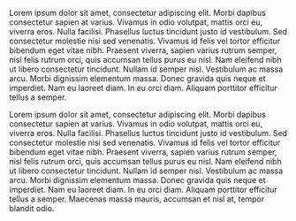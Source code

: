 Lorem ipsum dolor sit amet, consectetur adipiscing elit. Morbi dapibus
consectetur sapien at varius. Vivamus in odio volutpat, mattis orci eu, viverra
eros. Nulla facilisi. Phasellus luctus tincidunt justo id vestibulum. Sed
consectetur molestie nisi sed venenatis. Vivamus id felis vel tortor efficitur
bibendum eget vitae nibh. Praesent viverra, sapien varius rutrum semper, nisl
felis rutrum orci, quis accumsan tellus purus eu nisl. Nam eleifend nibh ut
libero consectetur tincidunt. Nullam id semper nisl. Vestibulum ac massa arcu.
Morbi dignissim elementum massa. Donec gravida quis neque et imperdiet. Nam eu
laoreet diam. In eu orci diam. Aliquam porttitor efficitur tellus a semper.


Lorem ipsum dolor sit amet, consectetur adipiscing elit. Morbi dapibus
consectetur sapien at varius. Vivamus in odio volutpat, mattis orci eu, viverra
eros. Nulla facilisi. Phasellus luctus tincidunt justo id vestibulum. Sed
consectetur molestie nisi sed venenatis. Vivamus id felis vel tortor efficitur
bibendum eget vitae nibh. Praesent viverra, sapien varius rutrum semper, nisl
felis rutrum orci, quis accumsan tellus purus eu nisl. Nam eleifend nibh ut
libero consectetur tincidunt. Nullam id semper nisl. Vestibulum ac massa arcu.
Morbi dignissim elementum massa. Donec gravida quis neque et imperdiet. Nam eu
laoreet diam. In eu orci diam. Aliquam porttitor efficitur tellus a semper.
Maecenas massa mauris, accumsan et nisl at, tempor blandit odio.
